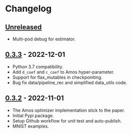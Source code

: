 # Changelog

<!--

Changelog follow the https://keepachangelog.com/ standard (at least the headers)

This allow to:

* auto-parsing release notes during the automated releases from github-action:
  https://github.com/marketplace/actions/pypi-github-auto-release
* Have clickable headers in the rendered markdown

To release a new version (e.g. from `1.0.0` -> `2.0.0`):

* Create a new `# [2.0.0] - YYYY-MM-DD` header and add the current
  `[Unreleased]` notes.
* At the end of the file:
  * Define the new link url:
  `[2.0.0]: https://github.com/google-research/jestimator/compare/v1.0.0...v2.0.0`
  * Update the `[Unreleased]` url: `v1.0.0...HEAD` -> `v2.0.0...HEAD`

-->

## [Unreleased]

* Multi-pod debug for estimator.

## [0.3.3] - 2022-12-01

* Python 3.7 compatibility.
* Add `d_coef` and `c_coef` to Amos hyper-parameter.
* Support for flax_mutables in checkpointing.
* Bug fix data/pipeline_rec and simplified data_utils code.

## [0.3.2] - 2022-11-01

* The Amos optimizer implementation stick to the paper.
* Initial Pypi package.
* Setup Github workflow for unit test and auto-publish.
* MNIST examples.

[Unreleased]: https://github.com/google-research/jestimator/compare/v0.3.3...HEAD
[0.3.3]: https://github.com/google-research/jestimator/releases/tag/v0.3.3
[0.3.2]: https://github.com/google-research/jestimator/releases/tag/v0.3.2

